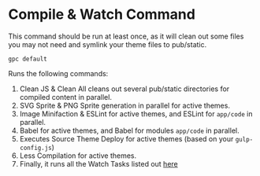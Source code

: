 # Compile & Watch Command

This command should be run at least once, as it will clean out some files you may not need and symlink your theme files to pub/static.

```
gpc default
```

Runs the following commands:

1. Clean JS & Clean All cleans out several pub/static directories for compiled content in parallel.
2. SVG Sprite & PNG Sprite generation in parallel for active themes.
3. Image Minifaction & ESLint for active themes, and ESLint for `app/code` in parallel.
4. Babel for active themes, and Babel for modules `app/code` in parallel.
5. Executes Source Theme Deploy for active themes (based on your `gulp-config.js`)
6. Less Compilation for active themes.
7. Finally, it runs all the Watch Tasks listed out [here](command-watch.md)